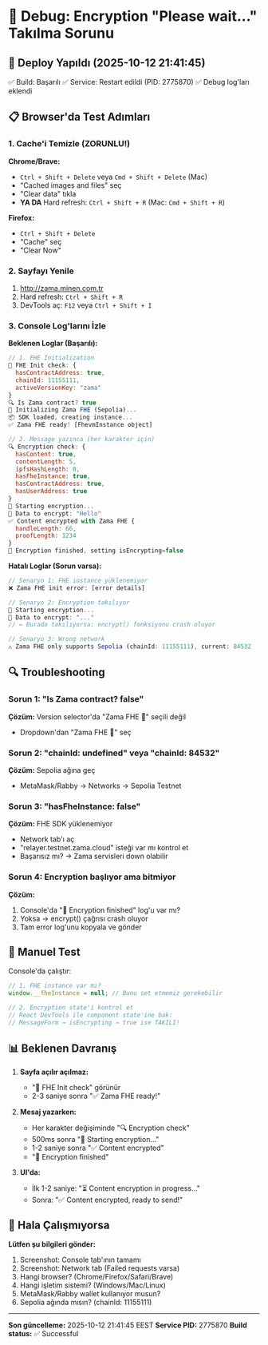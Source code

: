 # 🐛 Debug: Encryption "Please wait..." Takılma Sorunu

## 🔄 Deploy Yapıldı (2025-10-12 21:41:45)

✅ Build: Başarılı
✅ Service: Restart edildi (PID: 2775870)
✅ Debug log'ları eklendi

## 📋 Browser'da Test Adımları

### 1. Cache'i Temizle (ZORUNLU!)

**Chrome/Brave:**
- `Ctrl + Shift + Delete` veya `Cmd + Shift + Delete` (Mac)
- "Cached images and files" seç
- "Clear data" tıkla
- **YA DA** Hard refresh: `Ctrl + Shift + R` (Mac: `Cmd + Shift + R`)

**Firefox:**
- `Ctrl + Shift + Delete`
- "Cache" seç
- "Clear Now"

### 2. Sayfayı Yenile

1. http://zama.minen.com.tr
2. Hard refresh: `Ctrl + Shift + R`
3. DevTools aç: `F12` veya `Ctrl + Shift + I`

### 3. Console Log'larını İzle

**Beklenen Loglar (Başarılı):**

```javascript
// 1. FHE Initialization
🚀 FHE Init check: {
  hasContractAddress: true,
  chainId: 11155111,
  activeVersionKey: "zama"
}
🔍 Is Zama contract? true
🔐 Initializing Zama FHE (Sepolia)...
📦 SDK loaded, creating instance...
✅ Zama FHE ready! [FhevmInstance object]

// 2. Message yazınca (her karakter için)
🔍 Encryption check: {
  hasContent: true,
  contentLength: 5,
  ipfsHashLength: 0,
  hasFheInstance: true,
  hasContractAddress: true,
  hasUserAddress: true
}
🔐 Starting encryption...
📝 Data to encrypt: "Hello"
✅ Content encrypted with Zama FHE {
  handleLength: 66,
  proofLength: 1234
}
🏁 Encryption finished, setting isEncrypting=false
```

**Hatalı Loglar (Sorun varsa):**

```javascript
// Senaryo 1: FHE instance yüklenemiyor
❌ Zama FHE init error: [error details]

// Senaryo 2: Encryption takılıyor
🔐 Starting encryption...
📝 Data to encrypt: "..."
// ← Burada takılıyorsa: encrypt() fonksiyonu crash oluyor

// Senaryo 3: Wrong network
⚠️ Zama FHE only supports Sepolia (chainId: 11155111), current: 84532
```

## 🔍 Troubleshooting

### Sorun 1: "Is Zama contract? false"
**Çözüm:** Version selector'da "Zama FHE 🔐" seçili değil
- Dropdown'dan "Zama FHE 🔐" seç

### Sorun 2: "chainId: undefined" veya "chainId: 84532"
**Çözüm:** Sepolia ağına geç
- MetaMask/Rabby → Networks → Sepolia Testnet

### Sorun 3: "hasFheInstance: false"
**Çözüm:** FHE SDK yüklenemiyor
- Network tab'ı aç
- "relayer.testnet.zama.cloud" isteği var mı kontrol et
- Başarısız mı? → Zama servisleri down olabilir

### Sorun 4: Encryption başlıyor ama bitmiyor
**Çözüm:** 
1. Console'da "🏁 Encryption finished" log'u var mı?
2. Yoksa → encrypt() çağrısı crash oluyor
3. Tam error log'unu kopyala ve gönder

## 🧪 Manuel Test

Console'da çalıştır:

```javascript
// 1. FHE instance var mı?
window.__fheInstance = null; // Bunu set etmemiz gerekebilir

// 2. Encryption state'i kontrol et
// React DevTools ile component state'ine bak:
// MessageForm → isEncrypting → true ise TAKILI!
```

## 📊 Beklenen Davranış

1. **Sayfa açılır açılmaz:**
   - "🚀 FHE Init check" görünür
   - 2-3 saniye sonra "✅ Zama FHE ready!"

2. **Mesaj yazarken:**
   - Her karakter değişiminde "🔍 Encryption check"
   - 500ms sonra "🔐 Starting encryption..."
   - 1-2 saniye sonra "✅ Content encrypted"
   - "🏁 Encryption finished"

3. **UI'da:**
   - İlk 1-2 saniye: "⏳ Content encryption in progress..."
   - Sonra: "✅ Content encrypted, ready to send!"

## 🚨 Hala Çalışmıyorsa

**Lütfen şu bilgileri gönder:**

1. Screenshot: Console tab'ının tamamı
2. Screenshot: Network tab (Failed requests varsa)
3. Hangi browser? (Chrome/Firefox/Safari/Brave)
4. Hangi işletim sistemi? (Windows/Mac/Linux)
5. MetaMask/Rabby wallet kullanıyor musun?
6. Sepolia ağında mısın? (chainId: 11155111)

---

**Son güncelleme:** 2025-10-12 21:41:45 EEST
**Service PID:** 2775870
**Build status:** ✅ Successful
